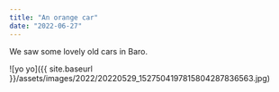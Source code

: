 ```yaml
---
title: "An orange car"
date: "2022-06-27"
---
```


We saw some lovely old cars in Baro.

![yo yo]({{ site.baseurl }}/assets/images/2022/20220529_1527504197815804287836563.jpg)
